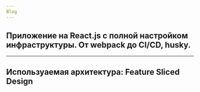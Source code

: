 ```yaml
---
Blog
---
```

## Приложение на React.js с полной настройком инфраструктуры. От webpack до CI/CD, husky. 
---
## Используаемая архитектура: Feature Sliced Design
